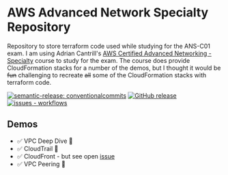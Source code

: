# AWS Advanced Network Specialty Repository

Repository to store terraform code used while studying for the ANS-C01 exam. I am using Adrian Cantrill's [AWS Certified Advanced Networking - Specialty](https://learn.cantrill.io/p/aws-certified-advanced-networking-specialty) course to study for the exam. The course does provide CloudFormation stacks for a number of the demos, but I thought it would be ~~fun~~ challenging to recreate ~~all~~ some of the CloudFormation stacks with terraform code.

[![semantic-release: conventionalcommits](https://img.shields.io/badge/semantic--release-conventionalcommits-blue?logo=semantic-release)](https://github.com/semantic-release/semantic-release)  [![GitHub release](https://img.shields.io/github/release/3ware/aws-network-speciality?include_prereleases=&sort=semver&color=yellow)](https://github.com/3ware/workflows/aws-network-speciality/) [![issues - workflows](https://img.shields.io/github/issues/3ware/aws-network-speciality)](https://github.com/3ware/aws-network-speciality/issues)

## Demos

- :white_check_mark: VPC Deep Dive :rocket:
- :white_check_mark: CloudTrail :rocket:
- :white_check_mark: CloudFront - but see open [issue](https://github.com/3ware/aws-network-speciality/issues/8)
- :white_check_mark: VPC Peering :rocket:
